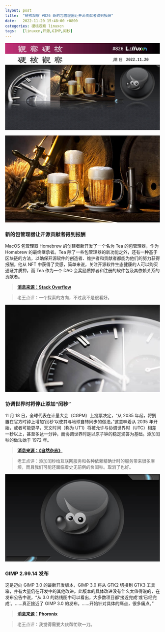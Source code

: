 ```yaml
---
layout: post
title:	"硬核观察 #826 新的包管理器让开源贡献者得到报酬"
date:	2022-11-20 15:48:00 +0800 
categories:	硬核观察 linuxcn 
tags:	[linuxcn,开源,GIMP,闰秒]
---
```



![](/Asserts/Images/album/202211/20/154734vjrqp7fzt7zttdd5.jpg)


![](/Asserts/Images/album/202211/20/154749k77ng2g2lrl9d2ng.jpg)


### 新的包管理器让开源贡献者得到报酬


MacOS 包管理器 Homebrew 的创建者新开发了一个名为 Tea 的包管理器，作为 Homebrew 的最终继承者。Tea 除了一些包管理器的新功能之外，还有一种基于区块链的方法，以确保开源软件的创造者、维护者和贡献者都能为他们的努力获得报酬。他从 NFT 中获得了灵感，简单来说，关注开源软件生态健康的人可以购买通证并质押，而 Tea 作为一个 DAO 会奖励质押者和注册的软件包及其依赖关系的贡献者。



> 
> **[消息来源：Stack Overflow](https://stackoverflow.blog/2022/11/18/the-creator-of-homebrew-has-a-plan-to-get-open-source-contributors-paid-ep-506/)**
> 
> 
> 



> 
> 老王点评：一个探索的方向，不过我不是很看好。
> 
> 
> 


![](/Asserts/Images/album/202211/20/154802z2278sdc00icspr9.jpg)


### 协调世界时将停止添加“闰秒”


11 月 18 日，全球代表在计量大会（CGPM）上投票决定，“从 2035 年起，将搁置在官方时钟上增加‘闰秒’以使其与地球自转同步的做法。”这意味着从 2035 年开始，或者可能更早，天文时间（称为 UT1）将被允许与协调世界时（UTC）相差一秒以上，甚至多达一分钟，而协调世界时是以原子钟的稳定滴答为基础。添加闰秒的做法始于 1972 年。



> 
> **[消息来源：《自然杂志》](https://www.nature.com/articles/d41586-022-03783-5)**
> 
> 
> 



> 
> 老王点评：添加闰秒给互联网服务和各种依赖精确计时的服务带来很多麻烦，而且我们可能还面临着史无前例的负闰秒。取消了也好。
> 
> 
> 


![](/Asserts/Images/album/202211/20/154809a49gfzo3f9dq4z4i.jpg)


### GIMP 2.99.14 发布


这是迈向 GIMP 3.0 的最新开发版本，GIMP 3.0 将从 GTK2 切换到 GTK3 工具箱，并有大量仍在开发中的其他改进。此版本的具体改进没有什么太值得说的，在发布公告中说，“从 3.0 的路线图中可以看出，大多数项目都‘接近完成’或‘已经完成’。……真正接近了 GIMP 3.0 的发布。……开始针对具体的痛点，很多痛点。”



> 
> **[消息来源：Phoronix](https://www.phoronix.com/news/GIMP-2.99.14-Released)**
> 
> 
> 



> 
> 老王点评：我觉得需要大伙帮忙砍一刀。
> 
> 
>
